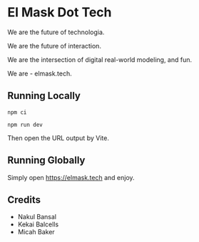 # El Mask Dot Tech

We are the future of technologia.

We are the future of interaction.

We are the intersection of digital real-world modeling, and fun.

We are - elmask.tech.

## Running Locally

```
npm ci

npm run dev
```

Then open the URL output by Vite.

## Running Globally

Simply open https://elmask.tech and enjoy.

## Credits

- Nakul Bansal
- Kekai Balcells
- Micah Baker